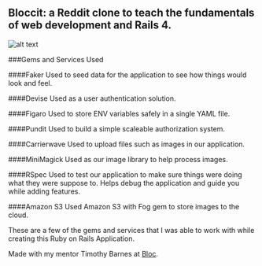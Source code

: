 ## Bloccit: a Reddit clone to teach the fundamentals of web development and Rails 4.

![alt text](/assets/screenshot.png)


###Gems and Services Used

####Faker
Used to seed data for the application to see how things would look and feel.

####Devise
Used as a user authentication solution.

####Figaro
Used to store ENV variables safely in a single YAML file.

####Pundit
Used to build a simple scaleable authorization system.

####Carrierwave
Used to upload files such as images in our application.

####MiniMagick
Used as our image library to help process images.

####RSpec
Used to test our application to make sure things were doing what they were suppose to.  Helps debug the application
and guide you while adding features.

####Amazon S3
Used Amazon S3 with Fog gem to store images to the cloud.

These are a few of the gems and services that I was able to work with while creating this Ruby on Rails Application.

Made with my mentor Timothy Barnes at [Bloc](http://bloc.io).